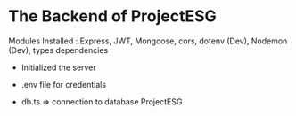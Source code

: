 # The Backend of ProjectESG

Modules Installed : Express, JWT, Mongoose, cors, dotenv (Dev), Nodemon (Dev), types dependencies

- Initialized the server
- .env file for credentials

- db.ts => connection to database ProjectESG
